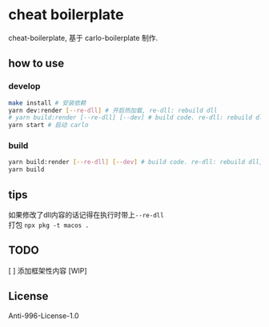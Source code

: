 # cheat boilerplate
cheat-boilerplate, 基于 carlo-boilerplate 制作.

## how to use

### develop
```bash
make install # 安装依赖
yarn dev:render [--re-dll] # 开启热加载, re-dll: rebuild dll
# yarn build:render [--re-dll] [--dev] # build code. re-dll: rebuild dll, dev: dev config
yarn start # 启动 carlo
```

### build
```bash
yarn build:render [--re-dll] [--dev] # build code. re-dll: rebuild dll, dev: dev config
yarn build
```

## tips
如果修改了dll内容的话记得在执行时带上`--re-dll`  
打包 `npx pkg -t macos .`  

## TODO
[ ] 添加框架性内容 [WIP]

## License
Anti-996-License-1.0